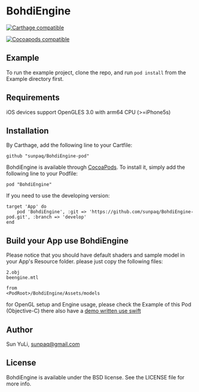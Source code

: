 # BohdiEngine

[![Carthage compatible](https://img.shields.io/badge/Carthage-compatible-4BC51D.svg?style=flat)](https://github.com/Carthage/Carthage)

[![Cocoapods compatible](https://cocoapod-badges.herokuapp.com/v/$PODNAME/badge.png)](https://cocoapods.org)

## Example

To run the example project, clone the repo, and run `pod install` from the Example directory first.

## Requirements

iOS devices support OpenGLES 3.0 with arm64 CPU (>=iPhone5s)

## Installation

By Carthage, add the following line to your Cartfile:

	github "sunpaq/BohdiEngine-pod"

BohdiEngine is available through [CocoaPods](http://cocoapods.org). To install
it, simply add the following line to your Podfile:

	pod "BohdiEngine"

If you need to use the developing version:

	target 'App' do
    	pod 'BohdiEngine', :git => 'https://github.com/sunpaq/BohdiEngine-pod.git', :branch => 'develop'
	end

## Build your App use BohdiEngine

Please notice that you should have default shaders and sample model in your
App's Resource folder. please just copy the following files:

    2.obj
    beengine.mtl

    from
    <PodRoot>/BohdiEngine/Assets/models

for OpenGL setup and Engine usage, please check the Example of this Pod (Objective-C)
there also have a [demo written use swift](https://github.com/sunpaq/BohdiEngineDemoSwift)

## Author

Sun YuLi, sunpaq@gmail.com

## License

BohdiEngine is available under the BSD license. See the LICENSE file for more info.
